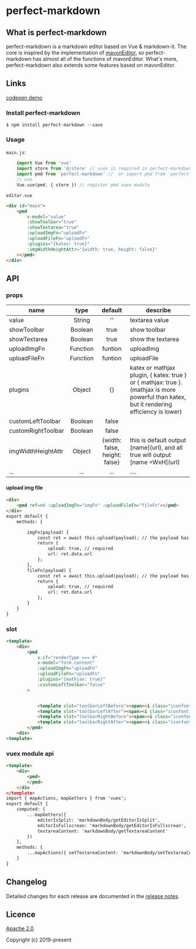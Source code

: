 # perfect-markdown

## What is perfect-markdown
perfect-markdown is a markdown editor based on Vue & markdown-it. The core is inspired by the implementation of [mavonEditor](https://github.com/hinesboy/mavonEditor), so perfect-markdown has almost all of the functions of mavonEditor. What's more, perfect-markdown also extends some features based on mavonEditor.

## Links

[codepen demo](https://codepen.io/li-xiaoqing/pen/wOmabo)

### Install perfect-markdown

```
$ npm install perfect-markdown --save
```

### Usage

`main.js`:
```javascript
    import Vue from 'vue'
    import store from '@/store' // vuex is required in perfect-markdown
    import pmd from 'perfect-markdown' //  or import pmd from 'perfect-markdown/lib/pmd.umd.min.js'
    // use
    Vue.use(pmd, { store }) // register pmd vuex module

```
`editor.vue`
```html
<div id="main">
    <pmd
        v-model="value"
        :showToolbar="true"
        :showTextarea="true"
        :uploadImgFn="uploadFn"
        :uploadFileFn="uploadFn"
        :plugins="{katex: true}"
        :imgWidthHeightAttr="{width: true, height: false}"
    ></pmd>
</div>
```

## API

### props

| name         | type     | default  | describe                                                  |
| ------------ | :-----:  | :---------: | -------------------------------------------------------|
| value        | String   | ''      | textarea value
| showToolbar  | Boolean  | true    | show toolbar                                               |
| showTextarea | Boolean  | true    | show the textarea                                          |
| uploadImgFn  | Function | funtion | uploadImg                                              |
|  uploadFileFn | Function | funtion | uploadFile                                                 |
|  plugins        | Object   |   {}    | katex or mathjax plugin, { katex: true } or { mathjax: true }. (mathjax  is more powerful than katex, but it rendering efficiency is lower) |
|  customLeftToolbar |   Boolean  |    false   |       |
|  customRightToolbar |   Boolean  |    false   |       |
|  imgWidthHeightAttr |   Object  |    {width: false, height: false}   | this is default output \[name](url), and all true will output \[name =WxH](url)      |
| ...          | ...      |   ...   | ....                                                       |

#### upload img file

```html
<div>
    <pmd ref=md :uploadImgFn="imgFn" :uploadFileFn="fileFn"></pmd>
</div>
export default {
    methods: {

        imgFn(payload) {
            const ret = await this.upload(payload); // the payload has the file(File) param from pmd
            return {
                upload: true, // required
                url: ret.data.url
            };
        },
        fileFn(payload) {
            const ret = await this.upload(payload); // the payload has the file(File) param from pmd
            return {
                upload: true, // required
                url: ret.data.url
            };
        }
    }
}
```

### slot
```html
<template>
    <div>
        <pmd
            v-if="renderType === 0"
            v-model="form.content"
            :uploadImgFn="uploadFn"
            :uploadFileFn="uploadFn"
            :plugins="{mathjax: true}"
            :customLeftToolbar="false"
        >


            <template slot="toolbarLeftBefore"><span><i class="iconfont icon-clean"></i></span></template>
            <template slot="toolbarLeftAfter"><span><i class="iconfont icon-clean"></i></span></template>
            <template slot="toolbarRightBefore"><span><i class="iconfont icon-clean"></i></span></template>
            <template slot="toolbarRightAfter"><span><i class="iconfont icon-clean"></i></span></template>
        </pmd>
    <div>
<template>
```

### vuex module api
```html
<template>
    <div>
        <pmd>
        </pmd>
    </div
</template>
import { mapActions, mapGetters } from 'vuex';
export default {
    computed: {
        ...mapGetters({
            editorIsSplit: 'markdownBody/getEditorIsSplit',
            editorIsFullscrean: 'markdownBody/getEditorIsFullscrean',
            textareaContent: 'markdownBody/getTextareaContent'
        })
    },
    methods: {
        ...mapActions({ setTextareaContent: 'markdownBody/setTextareaContent' })
    }
}
```

## Changelog

Detailed changes for each release are documented in the [release notes](https://github.com/li-xiaoqing/perfect-markdown/releases).

## Licence

[Apache 2.0](http://www.apache.org/licenses/LICENSE-2.0)

Copyright (c) 2019-present

